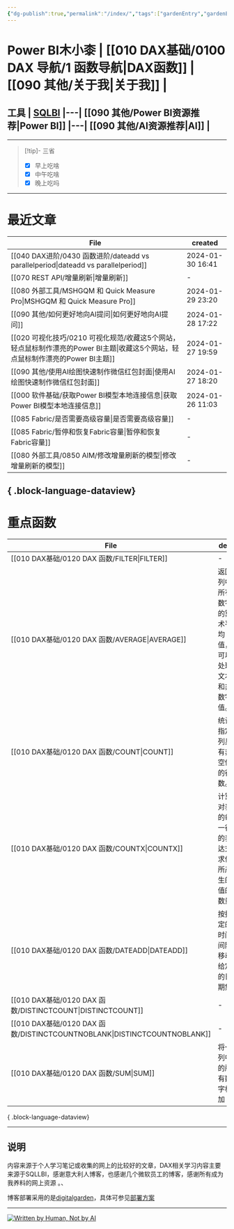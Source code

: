 ```yaml
---
{"dg-publish":true,"permalink":"/index/","tags":["gardenEntry","gardenEntry","gardenEntry"]}
---
```


# Power BI木小桼  | [[010 DAX基础/0100 DAX 导航/1 函数导航\|DAX函数]]  |  [[090 其他/关于我\|关于我]] | 

## 工具  | [SQLBI](https://sqlbi.com/) |---| [[090 其他/Power BI资源推荐\|Power BI]] |---| [[090 其他/AI资源推荐\|AI]] |
---


>[!tip]- 三省  
> - [x] 早上吃啥
> - [x] 中午吃啥
> - [x] 晚上吃吗


---

#  最近文章

| File                                                                                 | created          |
| ------------------------------------------------------------------------------------ | ---------------- |
| [[040 DAX进阶/0430 函数进阶/dateadd vs parallelperiod\|dateadd vs parallelperiod]]      | 2024-01-30 16:41 |
| [[070 REST API/增量刷新\|增量刷新]]                                                       | \-               |
| [[080 外部工具/MSHGQM 和 Quick Measure Pro\|MSHGQM 和 Quick Measure Pro]]               | 2024-01-29 23:20 |
| [[090 其他/如何更好地向AI提问\|如何更好地向AI提问]]                                                 | 2024-01-28 17:22 |
| [[020 可视化技巧/0210 可视化规范/收藏这5个网站，轻点鼠标制作漂亮的Power BI主题\|收藏这5个网站，轻点鼠标制作漂亮的Power BI主题]] | 2024-01-27 19:59 |
| [[090 其他/使用AI绘图快速制作微信红包封面\|使用AI绘图快速制作微信红包封面]]                                     | 2024-01-27 18:20 |
| [[000 软件基础/获取Power BI模型本地连接信息\|获取Power BI模型本地连接信息]]                               | 2024-01-26 11:03 |
| [[085 Fabric/是否需要高级容量\|是否需要高级容量]]                                                 | \-               |
| [[085 Fabric/暂停和恢复Fabric容量\|暂停和恢复Fabric容量]]                                       | \-               |
| [[080 外部工具/0850 AlM/修改增量刷新的模型\|修改增量刷新的模型]]                                        | \-               |

{ .block-language-dataview}
---
#  重点函数

| File                                                                    | des                         | return | import | hard |
| ----------------------------------------------------------------------- | --------------------------- | ------ | ------ | ---- |
| [[010 DAX基础/0120 DAX 函数/FILTER\|FILTER]]                             | \-                          | 表      | 5      | 4    |
| [[010 DAX基础/0120 DAX 函数/AVERAGE\|AVERAGE]]                           | 返回列中所有数字的算术平均值，可以处理文本和非数字值。 | 标量     | 5      | 1    |
| [[010 DAX基础/0120 DAX 函数/COUNT\|COUNT]]                               | 统计指定列具有非空值的行数。              | 标量     | 5      | 1    |
| [[010 DAX基础/0120 DAX 函数/COUNTX\|COUNTX]]                             | 计算对表的每一行的表达式求值所产生的值的数量      | 标量     | 5      | 1    |
| [[010 DAX基础/0120 DAX 函数/DATEADD\|DATEADD]]                           | 按指定的时间间隔移动给定的日期集            | 表      | 5      | 1    |
| [[010 DAX基础/0120 DAX 函数/DISTINCTCOUNT\|DISTINCTCOUNT]]               | \-                          | 标量     | 5      | 1    |
| [[010 DAX基础/0120 DAX 函数/DISTINCTCOUNTNOBLANK\|DISTINCTCOUNTNOBLANK]] | \-                          | \-     | 5      | 1    |
| [[010 DAX基础/0120 DAX 函数/SUM\|SUM]]                                   | 将一列中的所有数字相加                 | 标量     | 5      | 1    |

{ .block-language-dataview}

---

## 说明

内容来源于个人学习笔记或收集的网上的比较好的文章，DAX相关学习内容主要来源于SQLLBI，感谢意大利人博客，也感谢几个微软员工的博客，感谢所有成为我养料的网上资源 。、

博客部署采用的是[digitalgarden](https://github.com/oleeskild/digitalgarden)，具体可参见[部署方案](https://dg-docs.ole.dev/advanced/hosting-alternatives/)

---

<a href="https://notbyai.fyi"><img src="https://s2.loli.net/2024/01/19/karKNFv5oMhewt7.png" alt="Written by Human, Not by AI"></a>
